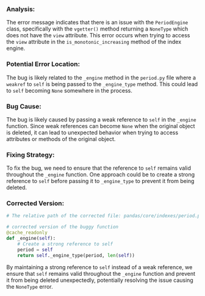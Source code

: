 ### Analysis:
The error message indicates that there is an issue with the `PeriodEngine` class, specifically with the `vgetter()` method returning a `NoneType` which does not have the `view` attribute. This error occurs when trying to access the `view` attribute in the `is_monotonic_increasing` method of the index engine.

### Potential Error Location:
The bug is likely related to the `_engine` method in the `period.py` file where a `weakref` to `self` is being passed to the `_engine_type` method. This could lead to `self` becoming `None` somewhere in the process.

### Bug Cause:
The bug is likely caused by passing a weak reference to `self` in the `_engine` function. Since weak references can become `None` when the original object is deleted, it can lead to unexpected behavior when trying to access attributes or methods of the original object.

### Fixing Strategy:
To fix the bug, we need to ensure that the reference to `self` remains valid throughout the `_engine` function. One approach could be to create a strong reference to `self` before passing it to `_engine_type` to prevent it from being deleted.

### Corrected Version:
```python
# The relative path of the corrected file: pandas/core/indexes/period.py

# corrected version of the buggy function
@cache_readonly
def _engine(self):
    # Create a strong reference to self
    period = self
    return self._engine_type(period, len(self))
``` 

By maintaining a strong reference to `self` instead of a weak reference, we ensure that `self` remains valid throughout the `_engine` function and prevent it from being deleted unexpectedly, potentially resolving the issue causing the `NoneType` error.